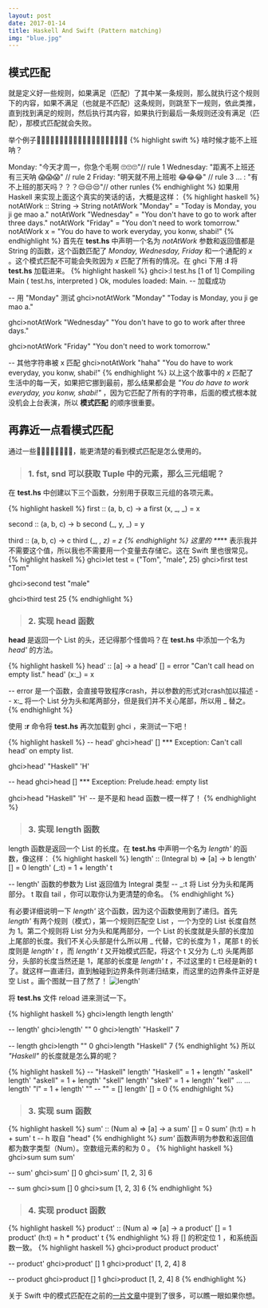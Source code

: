 ```yaml
---
layout: post
date: 2017-01-14
title: Haskell And Swift (Pattern matching)
img: "blue.jpg"
---
```


<h2>模式匹配</h2>

就是定义好一些规则，如果满足（匹配）了其中某一条规则，那么就执行这个规则下的内容，如果不满足（也就是不匹配）这条规则，则跳至下一规则，依此类推，直到找到满足的规则，然后执行其内容，如果执行到最后一条规则还没有满足（匹配），那模式匹配就会失败。

举个例子🌰🌰🌰🌰🌰🌰🌰🌰🌰🌰🌰🌰🌰🌰🌰🌰🌰🌰🌰🌰
{% highlight swift %}
啥时候才能不上班呐？

Monday: "今天才周一，你急个毛啊 🙄🙄🙄"// rule 1
Wednesday: "距离不上班还有三天呐 😱😱😱" // rule 2
Friday: "明天就不用上班啦 😂😂😂" // rule 3
... : "有不上班的那天吗？？？😒😒😒"// other runles
{% endhighlight %}
如果用 Haskell 来实现上面这个真实的笑话的话，大概是这样：
{% highlight haskell %}
notAtWork :: String -> String
notAtWork "Monday" = "Today is Monday, you ji ge mao a."
notAtWork "Wednesday" = "You don't have to go to work after three days."
notAtWork "Friday" = "You don't need to work tomorrow."
notAtWork x = "You do have to work everyday, you konw, shabi!"
{% endhighlight %}
首先在 **test.hs** 中声明一个名为 *notAtWork* 参数和返回值都是 String 的函数，这个函数匹配了 *Monday, Wednesday, Friday* 和一个通配的 *x* 。这个模式匹配不可能会失败因为 *x* 匹配了所有的情况。在 ghci 下用 **:l** 将 **test.hs** 加载进来。
{% highlight haskell %}
ghci>:l test.hs
[1 of 1] Compiling Main             ( test.hs, interpreted )
Ok, modules loaded: Main.
-- 加载成功

-- 用 "Monday" 测试
ghci>notAtWork "Monday"
"Today is Monday, you ji ge mao a."

ghci>notAtWork "Wednesday"
"You don't have to go to work after three days."

ghci>notAtWork "Friday"
"You don't need to work tomorrow."

-- 其他字符串被 x 匹配
ghci>notAtWork "haha"
"You do have to work everyday, you konw, shabi!"
{% endhighlight %}
以上这个故事中的 *x* 匹配了生活中的每一天，如果把它挪到最前，那么结果都会是 *"You do have to work everyday, you konw, shabi!"* ，因为它匹配了所有的字符串，后面的模式根本就没机会上台表演，所以 **模式匹配** 的顺序很重要。


<h2>再靠近一点看模式匹配</h2>
通过一些🌰🌰🌰🌰🌰🌰🌰🌰，能更清楚的看到模式匹配是怎么使用的。

><h3>1. fst, snd 可以获取 Tuple 中的元素，那么三元组呢？</h3>

在 **test.hs** 中创建以下三个函数，分别用于获取三元组的各项元素。

{% highlight haskell %}
first :: (a, b, c) -> a
first (x, _, _) = x

second :: (a, b, c) -> b
second (_, y, _) = y

third :: (a, b, c) -> c
third (_, _, z) = z
{% endhighlight %}
这里的 **_** 表示我并不需要这个值，所以我也不需要用一个变量去存储它。这在 Swift 里也很常见。
{% highlight haskell %}
ghci>let test = ("Tom", "male", 25)
ghci>first test
"Tom"

ghci>second test
"male"

ghci>third test
25
{% endhighlight %}

><h3>2. 实现 head 函数</h3>

**head** 是返回一个 List 的头，还记得那个怪兽吗？在 **test.hs** 中添加一个名为 *head'* 的方法。

{% highlight haskell %}
head' :: [a] -> a
head' [] = error "Can't call head on empty list."
head' (x:_) = x

-- error 是一个函数，会直接导致程序crash，并以参数的形式对crash加以描述
-- x:_ 将一个 List 分为头和尾两部分，但是我们并不关心尾部，所以用 _ 替之。
{% endhighlight %}

使用 **:r** 命令将 **test.hs** 再次加载到 ghci ，来测试一下吧！

{% highlight haskell %}
-- head'
ghci>head' []
*** Exception: Can't call head' on empty list.

ghci>head' "Haskell"
'H'

-- head
ghci>head []
*** Exception: Prelude.head: empty list

ghci>head "Haskell"
'H'
-- 是不是和 head 函数一模一样了！
{% endhighlight %}

><h3>3. 实现 length 函数</h3>

length 函数是返回一个 List 的长度。在 **test.hs** 中声明一个名为 *length'* 的函数，像这样：
{% highlight haskell %}
length' :: (Integral b) => [a] -> b
length' [] = 0
length' (_:t) = 1 + length' t

-- length' 函数的参数为 List 返回值为 Integral 类型
-- _:t 将 List 分为头和尾两部分。 t 取自 tail ，你可以取你认为更清楚的命名。
{% endhighlight %}

有必要详细说明一下 *length'* 这个函数，因为这个函数使用到了递归。首先 *length'* 有两个规则（模式），第一个规则匹配空 List ，一个为空的 List 长度自然为 1。第二个规则将 List 分为头和尾两部分，一个 List 的长度就是头部的长度加上尾部的长度。我们不关心头部是什么所以用 _ 代替，它的长度为 1 ，尾部 t 的长度则是 *length' t* ，而 *length' t* 又开始模式匹配，将这个 t 又分为 (_:t) 头尾两部分，头部的长度当然还是 1，尾部的长度是 *length' t* ，不过这里的 t 已经是新的 t 了。就这样一直递归，直到触碰到边界条件则递归结束，而这里的边界条件正好是空 List 。画个图就一目了然了！ ![length'](http://ogkg37m8j.bkt.clouddn.com/image/haskell-and-swift/pattern-match/haskell_and_swift_pattern_match_length.jpg)

将 **test.hs** 文件 reload 进来测试一下。

{% highlight haskell %}
ghci>length
length   length'

-- length'
ghci>length' ""
0
ghci>length' "Haskell"
7

-- length
ghci>length ""
0
ghci>length "Haskell"
7
{% endhighlight %}
所以 *"Haskell"* 的长度就是怎么算的呢？

{% highlight haskell %}
-- "Haskell"
length' "Haskell" = 1 + length' "askell"
length' "askell" = 1 + length' "skell"
length' "skell" = 1 + length' "kell"
...
...
length' "l" = 1 + length' "" -- "" = []
length' [] = 0
{% endhighlight %}

><h3>3. 实现 sum 函数</h3>

{% highlight haskell %}
sum' :: (Num a) => [a] -> a
sum' [] = 0
sum' (h:t) = h + sum' t -- h 取自 "head"
{% endhighlight %}
*sum'* 函数声明为参数和返回值都为数字类型（Num）。空数组元素的和为 0 。
{% highlight haskell %}
ghci>sum
sum   sum'

-- sum'
ghci>sum' []
0
ghci>sum' [1, 2, 3]
6

-- sum
ghci>sum []
0
ghci>sum [1, 2, 3]
6
{% endhighlight %}

><h3>4. 实现 product 函数</h3>

{% highlight haskell %}
product' :: (Num a) => [a] -> a
product' [] = 1
product' (h:t) = h * product' t
{% endhighlight %}
将 [] 的积定位 1 ，和系统函数一致。
{% highlight haskell %}
ghci>product
product   product'

-- product'
ghci>product' []
1
ghci>product' [1, 2, 4]
8

-- product
ghci>product []
1
ghci>product [1, 2, 4]
8
{% endhighlight %}

关于 Swift 中的模式匹配在之前的[一片文章](https://redtwowolf.github.io/2016/12/29/Optionals.html)中提到了很多，可以瞧一眼如果你想。
